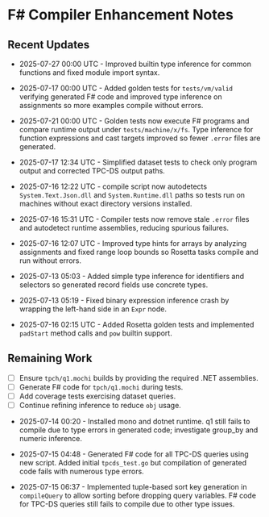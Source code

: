 # F# Compiler Enhancement Notes

## Recent Updates
- 2025-07-27 00:00 UTC - Improved builtin type inference for common functions and fixed module import syntax.

- 2025-07-17 00:00 UTC - Added golden tests for `tests/vm/valid` verifying
  generated F# code and improved type inference on assignments so more
  examples compile without errors.
- 2025-07-21 00:00 UTC - Golden tests now execute F# programs and compare
  runtime output under `tests/machine/x/fs`. Type inference for function
  expressions and cast targets improved so fewer `.error` files are generated.
- 2025-07-17 12:34 UTC - Simplified dataset tests to check only program output
  and corrected TPC-DS output paths.

- 2025-07-16 12:22 UTC - compile script now autodetects `System.Text.Json.dll`
  and `System.Runtime.dll` paths so tests run on machines without exact
  directory versions installed.
- 2025-07-16 15:31 UTC - Compiler tests now remove stale `.error` files and
  autodetect runtime assemblies, reducing spurious failures.

- 2025-07-16 12:07 UTC - Improved type hints for arrays by analyzing assignments
  and fixed range loop bounds so Rosetta tasks compile and run without errors.

- 2025-07-13 05:03 - Added simple type inference for identifiers and selectors so
  generated record fields use concrete types.
- 2025-07-13 05:19 - Fixed binary expression inference crash by wrapping
  the left-hand side in an `Expr` node.
- 2025-07-16 02:15 UTC - Added Rosetta golden tests and implemented
  `padStart` method calls and `pow` builtin support.

## Remaining Work

- [ ] Ensure `tpch/q1.mochi` builds by providing the required .NET assemblies.
- [ ] Generate F# code for `tpch/q1.mochi` during tests.
- [ ] Add coverage tests exercising dataset queries.
- [ ] Continue refining inference to reduce `obj` usage.

- 2025-07-14 00:20 - Installed mono and dotnet runtime. q1 still fails to compile due to type errors in generated code; investigate group_by and numeric inference.
- 2025-07-15 04:48 - Generated F# code for all TPC-DS queries using new script. Added
  initial `tpcds_test.go` but compilation of generated code fails with numerous
  type errors.


- 2025-07-15 06:37 - Implemented tuple-based sort key generation in `compileQuery` to allow sorting before dropping query variables. F# code for TPC-DS queries still fails to compile due to other type issues.
